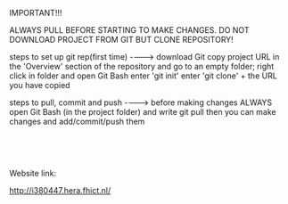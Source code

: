 IMPORTANT!!!

ALWAYS PULL BEFORE STARTING TO MAKE CHANGES. DO NOT DOWNLOAD PROJECT FROM GIT
BUT CLONE REPOSITORY!

steps to set up git rep(first time) ----\> download Git copy project URL in the
'Overview' section of the repository and go to an empty folder; right click in
folder and open Git Bash enter 'git init' enter 'git clone' + the URL you have
copied

steps to pull, commit and push ----\> before making changes ALWAYS open Git Bash
(in the project folder) and write git pull then you can make changes and
add/commit/push them

 

 

Website link:

<http://i380447.hera.fhict.nl/>
